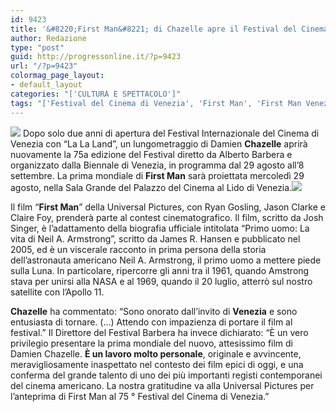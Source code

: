 ```yaml
---
id: 9423
title: '&#8220;First Man&#8221; di Chazelle apre il Festival del Cinema di Venezia'
author: Redazione
type: "post"
guid: http://progressonline.it/?p=9423
url: "/?p=9423"
colormag_page_layout:
- default_layout
categories: "['CULTURA E SPETTACOLO']"
tags: "['Festival del Cinema di Venezia', 'First Man', 'First Man Venezia', 'Il primo uomo', 'Venezia']"
---
```


![](https://progressonline.it/wp-content/uploads/2018/08/1032x1278-event-list-venicefilmfestival-242x300.jpg) Dopo solo due anni di apertura del Festival Internazionale del Cinema di Venezia con “La La Land”, un lungometraggio di Damien **Chazelle** aprirà nuovamente la 75a edizione del Festival diretto da Alberto Barbera e organizzato dalla Biennale di Venezia, in programma dal 29 agosto all’8 settembre. La prima mondiale di **First Man** sarà proiettata mercoledì 29 agosto, nella Sala Grande del Palazzo del Cinema al Lido di Venezia.![](https://progressonline.it/wp-content/uploads/2018/08/il-primo-uomo-675x905-675x904-224x300.jpg)

Il film “**First Man**” della Universal Pictures, con Ryan Gosling, Jason Clarke e Claire Foy, prenderà parte al contest cinematografico. Il film, scritto da Josh Singer, è l’adattamento della biografia ufficiale intitolata “Primo uomo: La vita di Neil A. Armstrong”, scritto da James R. Hansen e pubblicato nel 2005, ed è un viscerale racconto in prima persona della storia dell’astronauta americano Neil A. Armstrong, il primo uomo a mettere piede sulla Luna. In particolare, ripercorre gli anni tra il 1961, quando Amstrong stava per unirsi alla NASA e al 1969, quando il 20 luglio, atterrò sul nostro satellite con l’Apollo 11.

**Chazelle** ha commentato: “Sono onorato dall’invito di **Venezia** e sono entusiasta di tornare. (…) Attendo con impazienza di portare il film al festival.” Il Direttore del Festival Barbera ha invece dichiarato: “È un vero privilegio presentare la prima mondiale del nuovo, attesissimo film di Damien Chazelle. **È un lavoro molto personale**, originale e avvincente, meravigliosamente inaspettato nel contesto dei film epici di oggi, e una conferma del grande talento di uno dei più importanti registi contemporanei del cinema americano. La nostra gratitudine va alla Universal Pictures per l’anteprima di First Man al 75 ° Festival del Cinema di Venezia.”